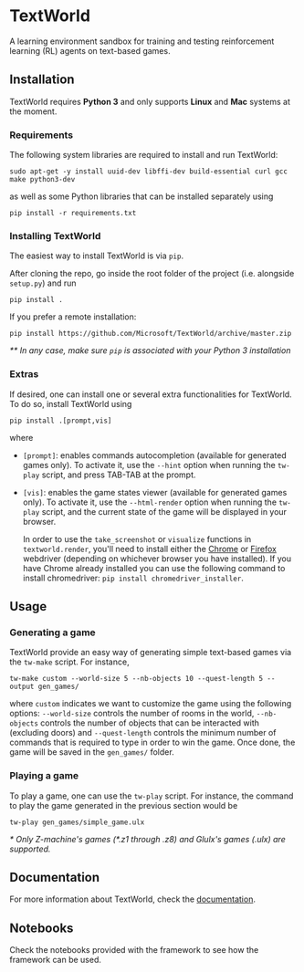 # TextWorld
A learning environment sandbox for training and testing reinforcement learning (RL) agents on text-based games.

## Installation

TextWorld requires __Python 3__ and only supports __Linux__ and __Mac__ systems at the moment.

### Requirements

The following system libraries are required to install and run TextWorld:
```
sudo apt-get -y install uuid-dev libffi-dev build-essential curl gcc make python3-dev
```
as well as some Python libraries that can be installed separately using
```
pip install -r requirements.txt
```

### Installing TextWorld

The easiest way to install TextWorld is via `pip`.

After cloning the repo, go inside the root folder of the project (i.e. alongside `setup.py`) and run
```
pip install .
```
If you prefer a remote installation:
```
pip install https://github.com/Microsoft/TextWorld/archive/master.zip
```
_** In any case, make sure `pip` is associated with your Python 3 installation_

### Extras
If desired, one can install one or several extra functionalities for TextWorld. To do so, install TextWorld using
```
pip install .[prompt,vis]
```
where

- `[prompt]`: enables commands autocompletion (available for generated games only). To activate it, use the `--hint` option when running the `tw-play` script, and press TAB-TAB at the prompt.
- `[vis]`: 
    enables the game states viewer (available for generated games only). 
    To activate it, use the `--html-render` option when running the `tw-play` script, 
    and the current state of the game will be displayed in your browser.
    
    In order to use the `take_screenshot` or `visualize` functions in `textworld.render`,
    you'll need to install either the [Chrome](https://sites.google.com/a/chromium.org/chromedriver/) 
    or [Firefox](https://github.com/mozilla/geckodriver) webdriver (depending on whichever
    browser you have installed). If you have Chrome already installed you can use the following command to 
    install chromedriver: `pip install chromedriver_installer`.


## Usage

### Generating a game

TextWorld provide an easy way of generating simple text-based games via the `tw-make` script. For instance,

```
tw-make custom --world-size 5 --nb-objects 10 --quest-length 5 --output gen_games/
```
where `custom` indicates we want to customize the game using the following options: `--world-size` controls the number of rooms in the world, `--nb-objects` controls the number of objects that can be interacted with (excluding doors) and `--quest-length` controls the minimum number of commands that is required to type in order to win the game. Once done, the game will be saved in the `gen_games/` folder.


### Playing a game

To play a game, one can use the `tw-play` script. For instance, the command to play the game generated in the previous section would be

```
tw-play gen_games/simple_game.ulx
```

_* Only Z-machine's games (*.z1 through *.z8) and Glulx's games (*.ulx) are supported._


## Documentation
For more information about TextWorld, check the [documentation](https://aka.ms/textworld-docs).

## Notebooks
Check the notebooks provided with the framework to see how the framework can be used.
